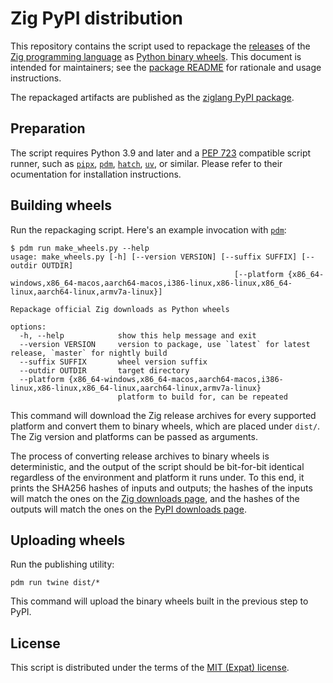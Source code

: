 Zig PyPI distribution
=====================

This repository contains the script used to repackage the [releases][zigdl] of the [Zig programming language][zig] as [Python binary wheels][wheel]. This document is intended for maintainers; see the [package README][pkgreadme] for rationale and usage instructions.

The repackaged artifacts are published as the [ziglang PyPI package][pypi].

[zig]: https://ziglang.org/
[zigdl]: https://ziglang.org/download/
[wheel]: https://github.com/pypa/wheel
[pkgreadme]: README.pypi.md
[pypi]: https://pypi.org/project/ziglang/

Preparation
-----------

The script requires Python 3.9 and later and a [PEP 723][pep723] compatible script
runner, such as [`pipx`][pipx], [`pdm`][pdm], [`hatch`][hatch], [`uv`][uv], or
similar. Please refer to their ocumentation for installation instructions.

[pep723]: https://peps.python.org/pep-0723/
[pipx]: https://pipx.pypa.io/stable/examples/#pipx-run-examples
[pdm]: https://pdm-project.org/en/latest/usage/scripts/#single-file-scripts
[hatch]: https://hatch.pypa.io/latest/blog/2024/05/02/hatch-v1100/#python-script-runner/
[uv]: https://docs.astral.sh/uv/#script-support/

Building wheels
---------------

Run the repackaging script. Here's an example invocation with [`pdm`][pdm]:

```shell
$ pdm run make_wheels.py --help
usage: make_wheels.py [-h] [--version VERSION] [--suffix SUFFIX] [--outdir OUTDIR]
                                                  [--platform {x86_64-windows,x86_64-macos,aarch64-macos,i386-linux,x86-linux,x86_64-linux,aarch64-linux,armv7a-linux}]

Repackage official Zig downloads as Python wheels

options:
  -h, --help            show this help message and exit
  --version VERSION     version to package, use `latest` for latest release, `master` for nightly build
  --suffix SUFFIX       wheel version suffix
  --outdir OUTDIR       target directory
  --platform {x86_64-windows,x86_64-macos,aarch64-macos,i386-linux,x86-linux,x86_64-linux,aarch64-linux,armv7a-linux}
                        platform to build for, can be repeated
```

This command will download the Zig release archives for every supported platform and convert them to binary wheels, which are placed under `dist/`. The Zig version and platforms can be passed as arguments.

The process of converting release archives to binary wheels is deterministic, and the output of the script should be bit-for-bit identical regardless of the environment and platform it runs under. To this end, it prints the SHA256 hashes of inputs and outputs; the hashes of the inputs will match the ones on the [Zig downloads page][zigdl], and the hashes of the outputs will match the ones on the [PyPI downloads page][pypidl].

[pypidl]: https://pypi.org/project/ziglang/#files

Uploading wheels
----------------

Run the publishing utility:

```shell
pdm run twine dist/*
```

This command will upload the binary wheels built in the previous step to PyPI.

License
-------

This script is distributed under the terms of the [MIT (Expat) license](LICENSE.txt).
